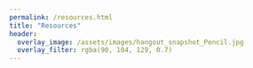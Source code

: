 ```yaml
---
permalink: /resources.html
title: "Resources"
header:
  overlay_image: /assets/images/hangout_snapshot_Pencil.jpg
  overlay_filter: rgba(90, 104, 129, 0.7)
---
```


